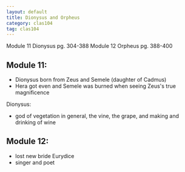 ```yaml
---
layout: default
title: Dionysus and Orpheus
category: clas104
tag: clas104
---
```


Module 11 Dionysus pg. 304-388
Module 12 Orpheus pg. 388-400

## Module 11:
- Dionysus born from Zeus and Semele (daughter of Cadmus)
- Hera got even and Semele was burned when seeing Zeus's true magnificence

Dionysus:
- god of vegetation in general, the vine, the grape, and making and drinking of wine



## Module 12:
- lost new bride Eurydice
- singer and poet
